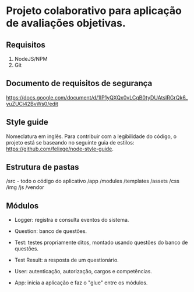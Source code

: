 # Projeto colaborativo para aplicação de avaliações objetivas.

## Requisitos

1. NodeJS/NPM
2. Git

## Documento de requisitos de segurança

https://docs.google.com/document/d/1IP1yQXQx0vLCqB0tyDUAtsIRGrQk6_yuZUCi42BvWs0/edit

## Style guide

Nomeclatura em inglês.
Para contribuir com a legibilidade do código, o projeto está se baseando no seguinte guia de estilos: https://github.com/felixge/node-style-guide.

## Estrutura de pastas

/src - todo o código do aplicativo
	/app
		/modules
		/templates
	/assets
		/css
		/img
		/js
		/vendor

## Módulos

- Logger: registra e consulta eventos do sistema.

- Question: banco de questões.

- Test: testes propriamente ditos, montado usando questões do banco de questões.

- Test Result: a resposta de um questionário.

- User: autenticação, autorização, cargos e competências.

- App: inicia a aplicação e faz o "glue" entre os módulos.
